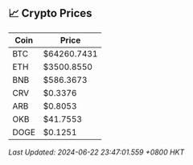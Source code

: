 ## 📈 Crypto Prices

| Coin | Price |
| ---- | ----- |
| BTC | $64260.7431 |
| ETH | $3500.8550 |
| BNB | $586.3673 |
| CRV | $0.3376 |
| ARB | $0.8053 |
| OKB | $41.7553 |
| DOGE | $0.1251 |

_Last Updated: 2024-06-22 23:47:01.559 +0800 HKT_